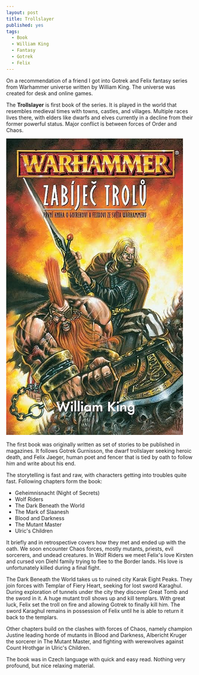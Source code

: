 ```yaml
---
layout: post
title: Trollslayer
published: yes
tags:
  - Book
  - William King
  - Fantasy
  - Gotrek
  - Felix
---
```

On a recommendation of a friend I got into Gotrek and Felix fantasy series from Warhammer universe written by William King. The universe was created for desk and online games. 

The **Trollslayer** is first book of the series. It is played in the world that resembles medieval times with towns, castles, and villages. Multiple races lives there, with elders like dwarfs and elves currently in a decline from their former powerful status. Major conflict is between forces of Order and Chaos.

![Trollslayer](/img/trollslayer.jpg)

The first book was originally written as set of stories to be published in magazines. It follows Gotrek Gurnisson, the dwarf trollslayer seeking heroic death, and Felix Jaeger, human poet and fencer that is tied by oath to follow him and write about his end. 

The storytelling is fast and raw, with characters getting into troubles quite fast. Following chapters form the book:

 - Geheimnisnacht (Night of Secrets)
 - Wolf Riders
 - The Dark Beneath the World
 - The Mark of Slaanesh
 - Blood and Darkness
 - The Mutant Master
 - Ulric's Children

It briefly and in retrospective covers how they met and ended up with the oath. We soon encounter Chaos forces, mostly mutants, priests, evil sorcerers, and undead creatures. In Wolf Riders we meet Felix's love Kirsten and cursed von Diehl family trying to flee to the Border lands. His love is unfortunately killed during a final fight.

The Dark Beneath the World takes us to ruined city Karak Eight Peaks. They join forces with Templar of Fiery Heart, seeking for lost sword Karaghul. During exploration of tunnels under the city they discover Great Tomb and the sword in it. A huge mutant troll shows up and kill templars. With great luck, Felix set the troll on fire and allowing Gotrek to finally kill him. The sword Karaghul remains in possession of Felix until he is able to return it back to the templars.

Other chapters build on the clashes with forces of Chaos, namely champion Justine leading horde of mutants in Blood and Darkness, Albericht Kruger the sorcerer in The Mutant Master, and fighting with werewolves against Count Hrothgar in Ulric's Children.

The book was in Czech language with quick and easy read. Nothing very profound, but nice relaxing material.
